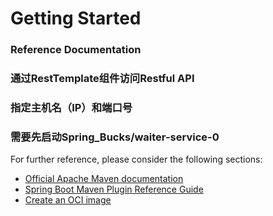 # Getting Started

### Reference Documentation
### 通过RestTemplate组件访问Restful API
### 指定主机名（IP）和端口号
### 需要先启动Spring_Bucks/waiter-service-0

For further reference, please consider the following sections:

* [Official Apache Maven documentation](https://maven.apache.org/guides/index.html)
* [Spring Boot Maven Plugin Reference Guide](https://docs.spring.io/spring-boot/docs/2.6.6/maven-plugin/reference/html/)
* [Create an OCI image](https://docs.spring.io/spring-boot/docs/2.6.6/maven-plugin/reference/html/#build-image)

